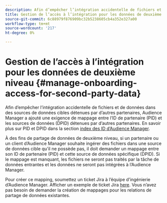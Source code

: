 ```yaml
---
description: Afin d’empêcher l’intégration accidentelle de fichiers et de données dans des sources de données cibles détenues par d’autres partenaires ou clients, Audience Manager a ajouté une exigence de mappage entre l’ID de partenaire (PID) et les sources de données détenues par d’autres partenaires.
title: Gestion de l’accès à l’intégration pour les données de deuxième niveau
source-git-commit: 6c88979f876909bc32b5238605cb4a352e327a00
workflow-type: tm+mt
source-wordcount: '217'
ht-degree: 0%

---
```


# Gestion de l’accès à l’intégration pour les données de deuxième niveau {#manage-onboarding-access-for-second-party-data}

Afin d’empêcher l’intégration accidentelle de fichiers et de données dans des sources de données cibles détenues par d’autres partenaires, Audience Manager a ajouté une exigence de mappage entre l’ID de partenaire (PID) et les sources de données (DPID) détenues par d’autres partenaires. En savoir plus sur PID et DPID dans la section [index des ID d’Audience Manager](https://experienceleague.adobe.com/docs/audience-manager/user-guide/reference/ids-in-aam.html).

À des fins de partage de données de deuxième niveau, si un partenaire ou un client d’Audience Manager souhaite ingérer des fichiers dans une source de données cible qu’il ne possède pas, il doit demander un mappage entre son ID de partenaire (PID) et cette source de données spécifique (DPID). Si le mappage est manquant, les fichiers ne seront pas traités par la tâche de données entrantes et les données ne seront pas intégrées à l’Audience Manager.

Pour créer ce mapping, soumettez un ticket Jira à l’équipe d’ingénierie d’Audience Manager. Afficher un exemple de ticket Jira [here](https://jira.corp.adobe.com/browse/AAM-60353). Vous n’avez pas besoin de demander la création de mappages pour les relations de partage de données existantes.
